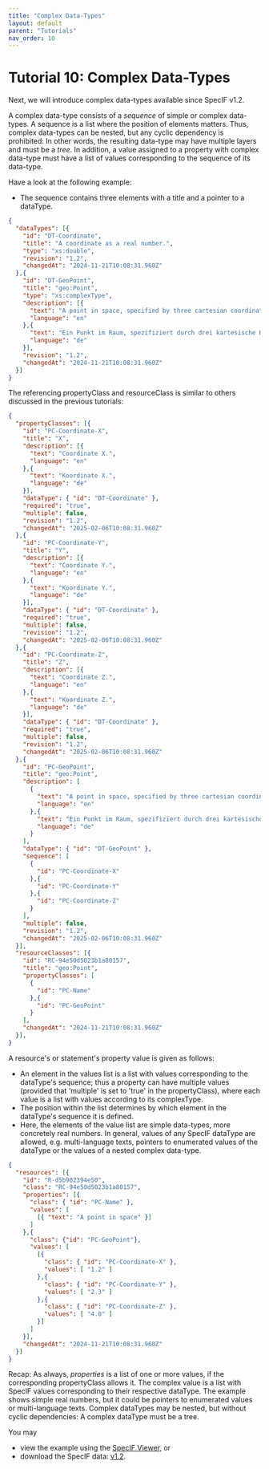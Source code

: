 ```yaml
---
title: "Complex Data-Types"
layout: default
parent: "Tutorials"
nav_order: 10
---
```


# Tutorial 10: Complex Data-Types

Next, we will introduce complex data-types available since SpecIF v1.2.

A complex data-type consists of a _sequence_ of simple or complex data-types. A sequence is a list where the position of elements matters.
Thus, complex data-types can be nested, but any cyclic dependency is prohibited: In other words, the resulting data-type may have multiple layers and must be a _tree_.
In addition, a value assigned to a property with complex data-type must have a list of values corresponding to the sequence of its data-type.

Have a look at the following example:
- The sequence contains three elements with a title and a pointer to a dataType.

```json
{
  "dataTypes": [{
    "id": "DT-Coordinate",
    "title": "A coordinate as a real number.",
    "type": "xs:double",
    "revision": "1.2",
    "changedAt": "2024-11-21T10:08:31.960Z"
  },{
    "id": "DT-GeoPoint",
    "title": "geo:Point",
    "type": "xs:complexType",
    "description": [{
      "text": "A point in space, specified by three cartesian coordinates.",
      "language": "en"
    },{
      "text": "Ein Punkt im Raum, spezifiziert durch drei kartesische Koordinaten.",
      "language": "de"
    }],
    "revision": "1.2",
    "changedAt": "2024-11-21T10:08:31.960Z"
  }]
}
```

The referencing propertyClass and resourceClass is similar to others discussed in the previous tutorials:
```json
{
  "propertyClasses": [{
    "id": "PC-Coordinate-X",
    "title": "X",
    "description": [{
      "text": "Coordinate X.",
      "language": "en"
    },{
      "text": "Koordinate X.",
      "language": "de"
    }],
    "dataType": { "id": "DT-Coordinate" },
    "required": "true",
    "multiple": false,
    "revision": "1.2",
    "changedAt": "2025-02-06T10:08:31.960Z"
  },{
    "id": "PC-Coordinate-Y",
    "title": "Y",
    "description": [{
      "text": "Coordinate Y.",
      "language": "en"
    },{
      "text": "Koordinate Y.",
      "language": "de"
    }],
    "dataType": { "id": "DT-Coordinate" },
    "required": "true",
    "multiple": false,
    "revision": "1.2",
    "changedAt": "2025-02-06T10:08:31.960Z"
  },{
    "id": "PC-Coordinate-Z",
    "title": "Z",
    "description": [{
      "text": "Coordinate Z.",
      "language": "en"
    },{
      "text": "Koordinate Z.",
      "language": "de"
    }],
    "dataType": { "id": "DT-Coordinate" },
    "required": "true",
    "multiple": false,
    "revision": "1.2",
    "changedAt": "2025-02-06T10:08:31.960Z"
  },{
    "id": "PC-GeoPoint",
    "title": "geo:Point",
    "description": [
      {
        "text": "A point in space, specified by three cartesian coordinates.",
        "language": "en"
      },{
        "text": "Ein Punkt im Raum, spezifiziert durch drei kartesische Koordinaten.",
        "language": "de"
      }
    ],
    "dataType": { "id": "DT-GeoPoint" },
    "sequence": [
      {
        "id": "PC-Coordinate-X"
      },{
        "id": "PC-Coordinate-Y"
      },{
        "id": "PC-Coordinate-Z"
      }
    ],
    "multiple": false,
    "revision": "1.2",
    "changedAt": "2025-02-06T10:08:31.960Z"
  }],
  "resourceClasses": [{
    "id": "RC-94e50d5023b1a80157",
    "title": "geo:Point",
    "propertyClasses": [
      {
        "id": "PC-Name"
      },{
        "id": "PC-GeoPoint"
      }
    ],
    "changedAt": "2024-11-21T10:08:31.960Z"
  }],
}
```

A resource's or statement's property value is given as follows:
- An element in the values list is a list with values corresponding to the dataType's sequence; 
thus a property can have multiple values (provided that 'multiple' is set to 'true' in the propertyClass), where each value is a list with values according to its complexType.
- The position within the list determines by which element in the dataType's sequence it is defined.
- Here, the elements of the value list are simple data-types, more concretely real numbers. 
In general, values of any SpecIF dataType are allowed, e.g. multi-language texts, pointers to enumerated values of the dataType or the values of a nested complex data-type. 

```json
{
  "resources": [{
    "id": "R-d5b902394e50",
    "class": "RC-94e50d5023b1a80157",
    "properties": [{
      "class": { "id": "PC-Name" },
      "values": [
        [{ "text": "A point in space" }]
      ]
    },{
      "class": {"id": "PC-GeoPoint"},
      "values": [
        [{
          "class": { "id": "PC-Coordinate-X" },
          "values": [ "1.2" ]
        },{
          "class": { "id": "PC-Coordinate-Y" },
          "values": [ "2.3" ]
        },{
          "class": { "id": "PC-Coordinate-Z" },
          "values": [ "4.0" ]
        }]
      ]
    }],
    "changedAt": "2024-11-21T10:08:31.960Z"
  }]
}
```

Recap: As always, _properties_ is a list of one or more values, if the corresponding propertyClass allows it.
The complex value is a list with SpecIF values corresponding to their respective dataType. 
The example shows simple real numbers, but it could be pointers to enumerated values or multi-language texts.
Complex dataTypes may be nested, but without cyclic dependencies: A complex dataType must be a tree.

You may 
- view the example using the <a href="https://specif.de/v1.2/apps/view.html#import=https://specif.de/examples/v1.2/10_Complex-DataType.specif" target="_blank">SpecIF Viewer</a>, or
- download the SpecIF data: <a href="https://specif.de/examples/v1.2/10_Complex-DataType.specif">v1.2</a>.

<!-- The SpecIF Editor and Viewer supporting v1.2 with complex data types is still in development. -->

